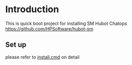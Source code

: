 # Introduction
This is quick boot project for installing SM Hubot Chatops https://github.com/HPSoftware/hubot-sm

## Set up 
please refer to [install.cmd](https://github.com/HPSoftware/sm-chatops-boot/blob/master/doc/install.md) on detail
